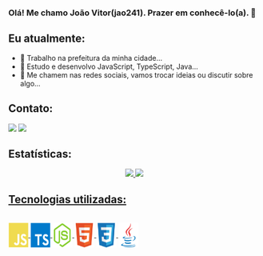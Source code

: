 ### Olá! Me chamo João Vitor(jao241). Prazer em conhecê-lo(a). 👋
<h2>Eu atualmente:</h2> 
<ul>
  <li>🔭 Trabalho na prefeitura da minha cidade...</li>
  <li>🌱 Estudo e desenvolvo JavaScript, TypeScript, Java...</li>
  <li>💬 Me chamem nas redes sociais, vamos trocar ideias ou discutir sobre algo...</li>
</ul>
<h2>Contato:</h2>
  <a href = "mailto:vorque45@gmail.com"><img src="https://img.shields.io/badge/-Gmail-%23333?style=for-the-badge&logo=gmail&logoColor=white" target="_blank"></a>
  <a href="https://www.linkedin.com/in/joão-vitor-5856b7204" target="_blank"><img src="https://img.shields.io/badge/-LinkedIn-%230077B5?style=for-the-badge&logo=linkedin&logoColor=white" target="_blank"></a> 
<h2>Estatísticas:</h2>
<div align="center">
  <a href="https://github.com/jao241">
  <img height="165em" src="https://github-readme-stats.vercel.app/api?username=jao241&show_icons=true&theme=dracula&include_all_commits=true&count_private=true"/>
  <img height="165em" src="https://github-readme-stats.vercel.app/api/top-langs/?username=jao241&layout=compact&langs_count=7&theme=dracula"/>
</div>
<h2>Tecnologias utilizadas:</h2>
<div style="display: inline_block;"><br>
  <img align="center" alt="jao-Js" height="50" width="40" src="https://raw.githubusercontent.com/devicons/devicon/master/icons/javascript/javascript-plain.svg">
  <img align="center" alt="jao-Ts" height="50" width="40" src="https://raw.githubusercontent.com/devicons/devicon/master/icons/typescript/typescript-plain.svg">
  <img align="center" alt="jao-Ts" height="50" width="40" src="https://raw.githubusercontent.com/devicons/devicon/master/icons/nodejs/nodejs-plain.svg">
  <img align="center" alt="jao-HTML" height="50" width="40" src="https://raw.githubusercontent.com/devicons/devicon/master/icons/html5/html5-original.svg">
  <img align="center" alt="jao-CSS" height="50" width="40" src="https://raw.githubusercontent.com/devicons/devicon/master/icons/css3/css3-original.svg">
  <img align="center" alt="jao-Java" height="50" width="40" src="https://raw.githubusercontent.com/devicons/devicon/master/icons/java/java-original.svg">
</div>

